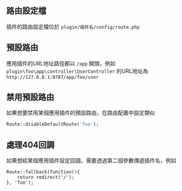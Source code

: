 ## 路由設定檔
插件的路由設定檔位於 `plugin/插件名/config/route.php`

## 預設路由
應用插件的URL地址路徑都以 `/app` 開頭，例如 `plugin\foo\app\controller\UserController` 的URL地址為 `http://127.0.0.1:8787/app/foo/user`

## 禁用預設路由
如果想要禁用某個應用插件的預設路由，在路由配置中設定類似
```php
Route::disableDefaultRoute('foo');
```

## 處理404回調
如果想給某個應用插件設定回調，需要透過第二個參數傳遞插件名，例如
```
Route::fallback(function(){
    return redirect('/');
}, 'foo');
```